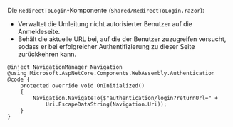 Die `RedirectToLogin`-Komponente (`Shared/RedirectToLogin.razor`):

* Verwaltet die Umleitung nicht autorisierter Benutzer auf die Anmeldeseite.
* Behält die aktuelle URL bei, auf die der Benutzer zuzugreifen versucht, sodass er bei erfolgreicher Authentifizierung zu dieser Seite zurückkehren kann.

```razor
@inject NavigationManager Navigation
@using Microsoft.AspNetCore.Components.WebAssembly.Authentication
@code {
    protected override void OnInitialized()
    {
        Navigation.NavigateTo($"authentication/login?returnUrl=" +
            Uri.EscapeDataString(Navigation.Uri));
    }
}
```
